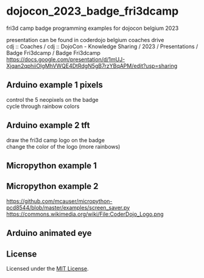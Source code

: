 # dojocon_2023_badge_fri3dcamp
fri3d camp badge programming examples for dojocon belgium 2023  

presentation can be found in coderdojo belgium coaches drive  
cdj :: Coaches / cdj :: DojoCon - Knowledge Sharing / 2023 / Presentations /  Badge Fri3dcamp /  Badge Fri3dcamp  
https://docs.google.com/presentation/d/1mUJ-Xjqan2qphiiOIgMhVWQE4DtRdgN5gB7rzYBqAPM/edit?usp=sharing  

## Arduino example 1 pixels
control the 5 neopixels on the badge  
cycle through rainbow colors

## Arduino example 2 tft
draw the fri3d camp logo on the badge  
change the color of the logo (more rainbows)

## Micropython example 1

## Micropython example 2
https://github.com/mcauser/micropython-pcd8544/blob/master/examples/screen_saver.py
https://commons.wikimedia.org/wiki/File:CoderDojo_Logo.png

## Arduino animated eye

## License

Licensed under the [MIT License](http://opensource.org/licenses/MIT).